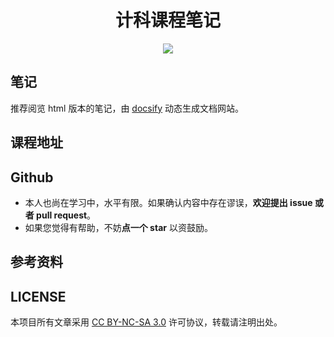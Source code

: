 <h1 align="center">计科课程笔记</h1>

<p align="center"><a href="http:"><img src="https://img.shields.io/badge/%E4%BD%9C%E8%80%85-Chenyiqiu-7AD6FD.svg"></a></p>

## 笔记

推荐阅览 html 版本的笔记，由 [docsify](https://docsify.js.org) 动态生成文档网站。



## 课程地址



## Github

* 本人也尚在学习中，水平有限。如果确认内容中存在谬误，**欢迎提出 issue 或者 pull request**。
* 如果您觉得有帮助，不妨**点一个 star** 以资鼓励。

## 参考资料


## LICENSE

本项目所有文章采用 [CC BY-NC-SA 3.0](https://creativecommons.org/licenses/by-nc-sa/3.0/) 许可协议，转载请注明出处。 